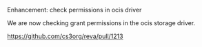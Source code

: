 Enhancement: check permissions in ocis driver

We are now checking grant permissions in the ocis storage driver.

https://github.com/cs3org/reva/pull/1213
